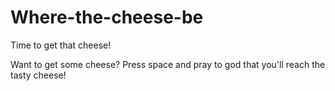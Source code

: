 # Where-the-cheese-be
Time to get that cheese!


Want to get some cheese? Press space and pray to god that you'll reach the tasty cheese!
